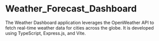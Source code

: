 # Weather_Forecast_Dashboard
The Weather Dashboard application leverages the OpenWeather API to fetch real-time weather data for cities across the globe. It is developed using TypeScript, Express.js, and Vite.

